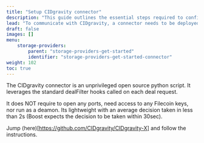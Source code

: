 ```yaml
---
title: "Setup CIDgravity connector"
description: "This guide outlines the essential steps required to configure the CIDgravity connector in conjunction with a Boost node."
lead: "To communicate with CIDgravity, a connector needs to be deployed on the miner markets node (boost / dropplet)."
draft: false
images: []
menu:
    storage-providers:
        parent: "storage-providers-get-started"
        identifier: "storage-providers-get-started-connector"
weight: 102
toc: true
---
```


The CIDgravity connector is an unprivileged open source python script. It leverages the standard dealFilter hooks called on each deal request.

It does NOT require to open any ports, need access to any Filecoin keys, nor run as a deamon. Its lightweight with an average decision taken in less than 2s (Boost expects the decision to be taken within 30sec).

Jump (here)[https://github.com/CIDgravity/CIDgravity-X] and follow the instructions.
